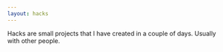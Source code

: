 ```yaml
---
layout: hacks
---
```

Hacks are small projects that I have created in a couple of days. Usually with
other people.
